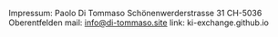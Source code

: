 Impressum:
Paolo Di Tommaso
Schönenwerderstrasse 31
CH-5036 Oberentfelden
mail: info@di-tommaso.site
link: ki-exchange.github.io